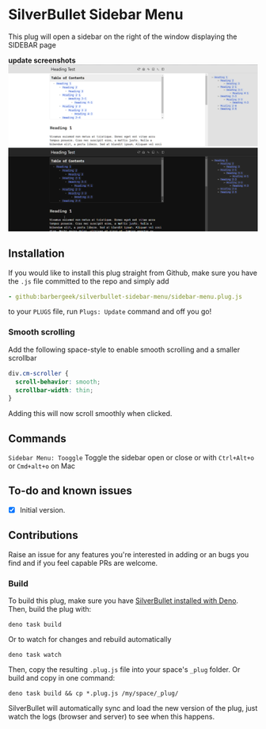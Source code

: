 
# SilverBullet Sidebar Menu

This plug will open a sidebar on the right of the window displaying the SIDEBAR page

**update screenshots**
![Screenshot](screenshot.png)
![Screenshot-dark](screenshot-dark.png)

## Installation

If you would like to install this plug straight from Github, make sure you have the `.js` file committed to the repo and simply add

```yaml
- github:barbergeek/silverbullet-sidebar-menu/sidebar-menu.plug.js
```

to your `PLUGS` file, run `Plugs: Update` command and off you go!

### Smooth scrolling

Add the following space-style to enable smooth scrolling and a smaller scrollbar

```css
div.cm-scroller {
  scroll-behavior: smooth;
  scrollbar-width: thin;
}
```

Adding this will now scroll smoothly when clicked.

## Commands

`Sidebar Menu: Tooggle` Toggle the sidebar open or close or with `Ctrl+Alt+o` or `Cmd+alt+o` on Mac

## To-do and known issues

- [x] Initial version.

## Contributions

Raise an issue for any features you're interested in adding or an bugs you find and if you feel capable PRs are welcome.

### Build

To build this plug, make sure you have [SilverBullet installed with Deno](https://silverbullet.md/Install/Deno). Then, build the plug with:

```shell
deno task build
```

Or to watch for changes and rebuild automatically

```shell
deno task watch
```

Then, copy the resulting `.plug.js` file into your space's `_plug` folder. Or build and copy in one command:

```shell
deno task build && cp *.plug.js /my/space/_plug/
```

SilverBullet will automatically sync and load the new version of the plug, just watch the logs (browser and server) to see when this happens.
